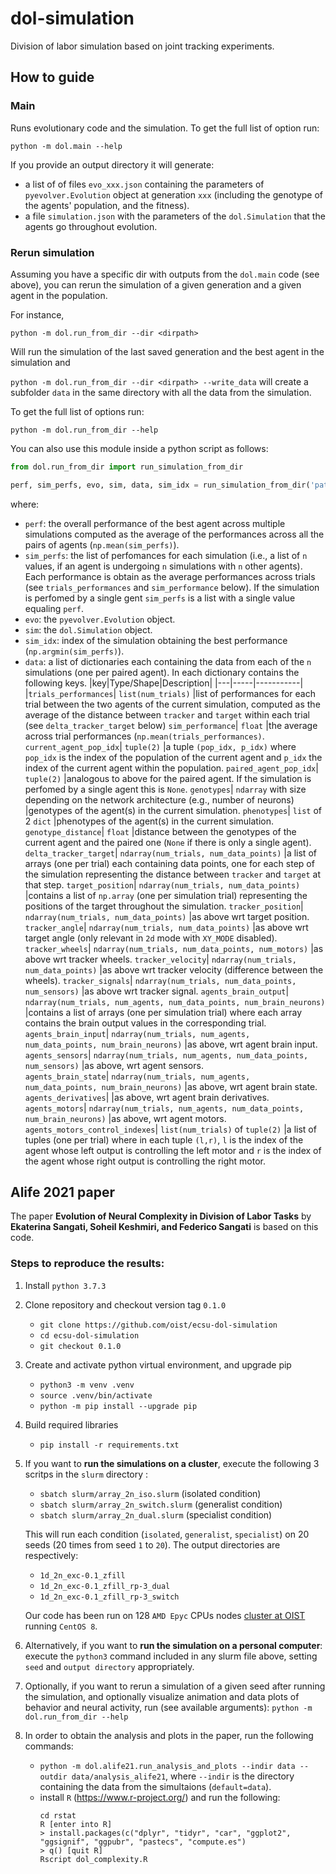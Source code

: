 # dol-simulation

Division of labor simulation based on joint tracking experiments.

## How to guide

### Main
Runs evolutionary code and the simulation. To get the full list of option run:

`python -m dol.main --help`

If you provide an output directory it will generate:
- a list of of files `evo_xxx.json` containing the parameters of `pyevolver.Evolution` object at generation `xxx` (including the genotype of the agents' population, and the fitness).
- a file `simulation.json` with the parameters of the `dol.Simulation` that the agents go throughout evolution.

### Rerun simulation
Assuming you have a specific dir with outputs from the `dol.main` code (see above), you can rerun the simulation of a given generation and a given agent in the population. 

For instance,

`python -m dol.run_from_dir --dir <dirpath>`

Will run the simulation of the last saved generation and the best agent in the simulation and

`python -m dol.run_from_dir --dir <dirpath> --write_data` will create a subfolder `data` in the same directory with all the data from the simulation. 

To get the full list of options run:

`python -m dol.run_from_dir --help`

You can also use this module inside a python script as follows:

```python
from dol.run_from_dir import run_simulation_from_dir

perf, sim_perfs, evo, sim, data, sim_idx = run_simulation_from_dir('path/to/data')
```

where:
- `perf`: the overall performance of the best agent across multiple simulations computed as the average of the performances across all the pairs of agents (`np.mean(sim_perfs)`).
- `sim_perfs`: the list of perfomances for each simulation (i.e., a list of `n` values, if an agent is undergoing `n` simulations with `n` other agents). Each performance is obtain as the average performances across trials (see `trials_performances` and `sim_performance` below). If the simulation is perfomed by a single gent `sim_perfs` is a list with a single value equaling `perf`.
- `evo`: the `pyevolver.Evolution` object.
- `sim`: the `dol.Simulation` object.
- `sim_idx`: index of the simulation obtaining the best performance (`np.argmin(sim_perfs)`).
- `data`: a list of dictionaries each containing the data from each of the `n` simulations (one per paired agent). In each dictionary contains the following keys.
   |key|Type/Shape|Description|
   |---|-----|-----------|
   |`trials_performances`| `list(num_trials)`  |list of performances for each trial between the two agents of the current simulation, computed as the average of the distance between `tracker`  and `target` within each trial (see `delta_tracker_target` below)
   `sim_performance`| `float`  |the average across trial performances (`np.mean(trials_performances)`.
   `current_agent_pop_idx`| `tuple(2)`  |a tuple `(pop_idx, p_idx)` where `pop_idx` is the index of the population of the current agent and `p_idx` the index of the current agent within the population.
   `paired_agent_pop_idx`|  `tuple(2)` |analogous to above for the paired agent. If the simulation is perfomed by a single agent this is `None`.
   `genotypes`| `ndarray` with size depending on the network architecture (e.g., number of neurons) |genotypes of the agent(s) in the current simulation.
   `phenotypes`|  `list` of 2 `dict` |phenotypes of the agent(s) in the current simulation.
   `genotype_distance`| `float`  |distance between the genotypes of the current agent and the paired one (`None` if there is only a single agent).  
   `delta_tracker_target`| `ndarray(num_trials, num_data_points)`  |a list of arrays (one per trial) each containing data points, one for each step of the simulation representing the distance between `tracker` and `target` at that step.
   `target_position`|  `ndarray(num_trials, num_data_points)` |contains a list of `np.array` (one per simulation trial) representing the positions of the target throughout the simulation.
   `tracker_position`| `ndarray(num_trials, num_data_points)`  |as above wrt target position.
   `tracker_angle`| `ndarray(num_trials, num_data_points)` |as above wrt target angle (only relevant in `2d` mode with `XY_MODE` disabled).
   `tracker_wheels`|  `ndarray(num_trials, num_data_points, num_motors)` |as above wrt tracker wheels.
   `tracker_velocity`| `ndarray(num_trials, num_data_points)`  |as above wrt tracker velocity (difference between the wheels).
   `tracker_signals`|  `ndarray(num_trials, num_data_points, num_sensors)` |as above wrt tracker signal.
   `agents_brain_output`| `ndarray(num_trials, num_agents, num_data_points, num_brain_neurons)`  |contains a list of arrays (one per simulation trial) where each array contains the brain output values in the corresponding trial.
   `agents_brain_input`| `ndarray(num_trials, num_agents, num_data_points, num_brain_neurons)` |as above, wrt agent brain input.
   `agents_sensors`| `ndarray(num_trials, num_agents, num_data_points, num_sensors)`  |as above, wrt agent sensors.  
   `agents_brain_state`| `ndarray(num_trials, num_agents, num_data_points, num_brain_neurons)` |as above, wrt agent brain state.
   `agents_derivatives`|   |as above, wrt agent brain derivatives.
   `agents_motors`| `ndarray(num_trials, num_agents, num_data_points, num_brain_neurons)` |as above, wrt agent motors.
   `agents_motors_control_indexes`| `list(num_trials)` of `tuple(2)`  |a list of tuples (one per trial) where in each tuple `(l,r)`, `l` is the index of the agent whose left output is controlling the left motor and `r` is the index of the agent whose right output is controlling the right motor.


## Alife 2021 paper
The paper **Evolution of Neural Complexity in Division of Labor Tasks** by **Ekaterina Sangati, Soheil Keshmiri, and Federico Sangati** is based on this code.

### Steps to reproduce the results:
1. Install `python 3.7.3`
2. Clone repository and checkout version tag `0.1.0`
   - `git clone https://github.com/oist/ecsu-dol-simulation`
   - `cd ecsu-dol-simulation`
   - `git checkout 0.1.0`
3. Create and activate python virtual environment, and upgrade pip
   - `python3 -m venv .venv`
   - `source .venv/bin/activate`
   - `python -m pip install --upgrade pip`
4. Build required libraries
   - `pip install -r requirements.txt`
5. If you want to **run the simulations on a cluster**, execute the following 3 scritps in the `slurm` directory :
   - `sbatch slurm/array_2n_iso.slurm` (isolated condition)
   - `sbatch slurm/array_2n_switch.slurm` (generalist condition)
   - `sbatch slurm/array_2n_dual.slurm` (specialist condition)

   This will run each condition (`isolated`, `generalist`, `specialist`) on 20 seeds (20 times from seed `1` to `20`). The output directories are respectively: 
   - `1d_2n_exc-0.1_zfill`
   - `1d_2n_exc-0.1_zfill_rp-3_dual`
   - `1d_2n_exc-0.1_zfill_rp-3_switch`
   
   Our code has been run on 128 `AMD Epyc` CPUs nodes [cluster at OIST](https://groups.oist.jp/scs/deigo) running `CentOS 8`.
6. Alternatively, if you want to **run the simulation on a personal computer**: execute the `python3` command included in any slurm file above, setting `seed` and `output directory` appropriately.
7. Optionally, if you want to rerun a simulation of a given seed after running the simulation, and optionally visualize
animation and data plots of behavior and neural activity, run (see available arguments): `python -m dol.run_from_dir --help`
8. In order to obtain the analysis and plots in the paper, run the following commands: 
   - `python -m dol.alife21.run_analysis_and_plots --indir data --outdir data/analysis_alife21`, where `--indir` is the directory containing the data from the simultaions (`default=data`).
   - install `R` (https://www.r-project.org/) and run the following: 
      ```
      cd rstat
      R [enter into R]
      > install.packages(c("dplyr", "tidyr", "car", "ggplot2", "ggsignif", "ggpubr", "pastecs", "compute.es")
      > q() [quit R]
      Rscript dol_complexity.R
      ```
